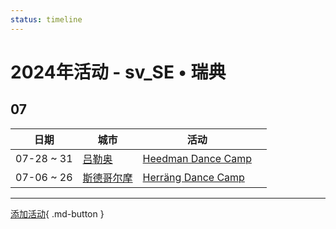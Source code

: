 ```yaml
---
status: timeline
---
```


# 2024年活动 - sv_SE • 瑞典

## 07

| 日期 | 城市 | 活动 | |
| --- | --- | --- | --- |
| 07-28 ~ 31 | [吕勒奥](Lulea.md) | [Heedman Dance Camp](heedman-dance-camp.md) |  |
| 07-06 ~ 26 | [斯德哥尔摩](Stockholm.md) | [Herräng Dance Camp](herrang-dance-camp.md) |  |

---

[添加活动](https://github.com/swingdance/events/issues/new?assignees=&labels=add+event&projects=&template=02-add_entity.yml&title=Add%20Event%3A%20sv_SE%20%E2%80%A2%20%3CName%3E&region=sv_SE&province=&city=&org_id=){ .md-button }
